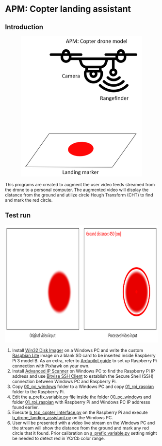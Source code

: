 # APM: Copter landing assistant

## Introduction

<p align = "center">
  <img src = "https://raw.githubusercontent.com/hafiz-kamilin/apm_copter_landing_assistant/master/02_readme_img/1.png" width = "396" height = "462"/>
</p>

This programs are created to augment the user video feeds streamed from the drone to a personal computer. The augmented video will display the distance from the ground and utilize circle Hough Transform (CHT) to find and mark the red circle.

## Test run

<p align = "center">
  <img src = "https://raw.githubusercontent.com/hafiz-kamilin/apm_copter_landing_assistant/master/02_readme_img/2.png" width = "905" height = "387"/>
</p>

1. Install [Win32 Disk Imager](https://sourceforge.net/projects/win32diskimager/) on a Windows PC and write the custom [Raspbian Lite](https://github.com/hafiz-kamilin/custom_raspbian_lite_dronekit) image on a blank SD card to be inserted inside Raspberry Pi 3 model B. As an extra, refer to [Ardupilot guide](http://ardupilot.org/dev/docs/raspberry-pi-via-mavlink.html) to set up Raspberry Pi connection with Pixhawk on your own.
2. Install [Advanced IP Scanner](https://www.advanced-ip-scanner.com/) on Windows PC to find the Raspberry Pi IP address and use [Bitvise SSH Client](https://www.bitvise.com/ssh-client-download) to establish the Secure Shell (SSH) connection between Windows PC and Raspberry Pi.
3. Copy [00_pc_windows](https://github.com/hafiz-kamilin/apm_copter_landing_assistant/tree/master/00_pc_windows) folder to a Windows PC and copy [01_rpi_raspian](https://github.com/hafiz-kamilin/apm_copter_landing_assistant/tree/master/01_rpi_raspbian) folder to the Raspberry Pi.
4. Edit the a_prefix_variable.py file inside the folder [00_pc_windows](https://github.com/hafiz-kamilin/apm_copter_landing_assistant/blob/master/00_pc_windows/a_prefix_variable.py) and folder [01_rpi_raspian](https://github.com/hafiz-kamilin/apm_copter_landing_assistant/blob/master/01_rpi_raspbian/a_prefix_variable.py) with Raspberry Pi and Windows PC IP addresss found earlier.
5. Execute [b_tcp_copter_interface.py](https://github.com/hafiz-kamilin/apm_copter_landing_assistant/blob/master/01_rpi_raspbian/b_tcp_copter_interface.py) on the Raspberry Pi and execute [b_drone_landing_assistant.py](https://github.com/hafiz-kamilin/apm_copter_landing_assistant/blob/master/00_pc_windows/b_drone_landing_assistant.py) on the Windows PC. 
6. User will be presented with a video live stream on the Windows PC and the stream will show the distance from the ground and mark any red circle that it found. Prior calibration on [a_prefix_variable.py](https://github.com/hafiz-kamilin/apm_copter_landing_assistant/blob/master/00_pc_windows/a_prefix_variable.py) setting might be needed to detect red in YCrCb color range.